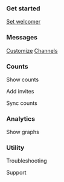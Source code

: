 ### Get started

[Set welcomer](startup/welcomer.md)

### Messages

[Customize](config/message.md)
[Channels](config/channels.md)

### Counts

Show counts

Add invites

Sync counts

### Analytics

Show graphs

### Utility

Troubleshooting

Support
